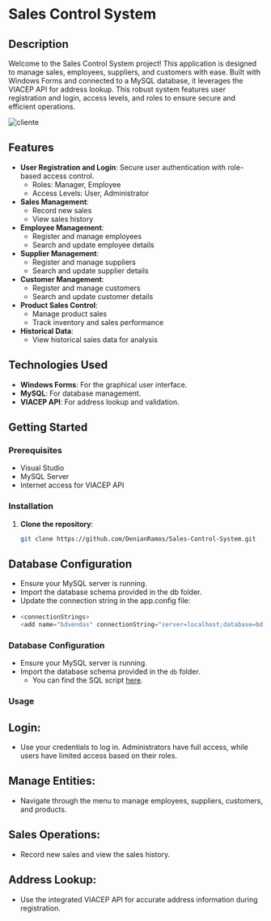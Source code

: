 # Sales Control System


## Description



Welcome to the Sales Control System project! This application is designed to manage sales, employees, suppliers, and customers with ease. Built with Windows Forms and connected to a MySQL database, it leverages the VIACEP API for address lookup. This robust system features user registration and login, access levels, and roles to ensure secure and efficient operations.

![cliente](https://github.com/user-attachments/assets/b54358af-8b87-47ce-957d-99b5e6c03aa3)



## Features

- **User Registration and Login**: Secure user authentication with role-based access control.
  - Roles: Manager, Employee
  - Access Levels: User, Administrator
- **Sales Management**:
  - Record new sales
  - View sales history
- **Employee Management**:
  - Register and manage employees
  - Search and update employee details
- **Supplier Management**:
  - Register and manage suppliers
  - Search and update supplier details
- **Customer Management**:
  - Register and manage customers
  - Search and update customer details
- **Product Sales Control**:
  - Manage product sales
  - Track inventory and sales performance
- **Historical Data**:
  - View historical sales data for analysis

## Technologies Used

- **Windows Forms**: For the graphical user interface.
- **MySQL**: For database management.
- **VIACEP API**: For address lookup and validation.

## Getting Started

### Prerequisites

- Visual Studio
- MySQL Server
- Internet access for VIACEP API

### Installation

1. **Clone the repository**:
   ```bash
   git clone https://github.com/DenianRamos/Sales-Control-System.git
## Database Configuration
- Ensure your MySQL server is running.
- Import the database schema provided in the db folder.
- Update the connection string in the app.config file:
- ```cs
  <connectionStrings>
  <add name="bdvendas" connectionString="server=localhost;database=bdvendas;uid=root;pwd=yourpassword;" providerName="MySql.Data.MySqlClient"/></connectionStrings>```

### Database Configuration

- Ensure your MySQL server is running.
- Import the database schema provided in the `db` folder.
  - You can find the SQL script [here](https://drive.google.com/file/d/1i169xuiI0lI6Kb2yK3mSSfOs47YQnnQK/view).



  

### Usage
## Login:
- Use your credentials to log in. Administrators have full access, while users have limited access based on their roles.
## Manage Entities:
- Navigate through the menu to manage employees, suppliers, customers, and products.
## Sales Operations:
- Record new sales and view the sales history.
## Address Lookup:
- Use the integrated VIACEP API for accurate address information during registration.

  
